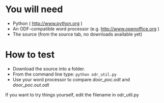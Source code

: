 # You will need #

  * Python ( http://www.python.org )
  * An ODF-compatible word processor (e.g. http://www.openoffice.org )
  * The source (from the source tab, no downloads available yet)

# How to test #

  * Download the source into a folder.
  * From the command line type: `python odr_util.py`
  * Use your word processor to compare _door\_poc.odt_ and _door\_poc.out.odt_

If you want to try things yourself, edit the filename in odr\_util.py